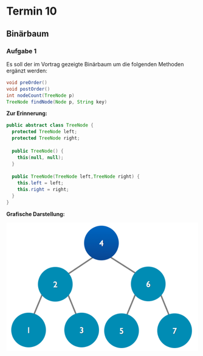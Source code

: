 
# Termin 10

## Binärbaum

### Aufgabe 1
Es soll der im Vortrag gezeigte Binärbaum um die folgenden Methoden ergänzt werden:

```java
void preOrder()
void postOrder()
int nodeCount(TreeNode p)
TreeNode findNode(Node p, String key)
```
__Zur Erinnerung:__

```java
public abstract class TreeNode {
  protected TreeNode left;
  protected TreeNode right;

  public TreeNode() {
    this(null, null);
  }

  public TreeNode(TreeNode left,TreeNode right) {
    this.left = left;
    this.right = right;
  }
}
```
__Grafische Darstellung:__

![](./binarytree.png)
